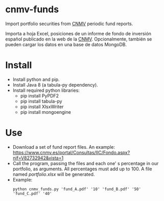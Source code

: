 # cnmv-funds
Import portfolio securities from [CNMV](http://cnmv.es/portal/home.aspx) periodic fund reports.

Importa a hoja Excel, posiciones de un informe de fondo de inversión español publicado en la web de la [CNMV](http://cnmv.es/portal/home.aspx).
Opcionalmente, también se pueden cargar los datos en una base de datos MongoDB.

# Install
* Install python and pip.
* Install Java 8 (a tabula-py dependency).
* Install required python libraries:
  - pip install PyPDF2
  - pip install tabula-py
  - pip install XlsxWriter
  - pip install mongoengine

# Use
* Download a set of fund report files. An example: https://www.cnmv.es/portal/Consultas/IIC/Fondo.aspx?nif=V82732942&vista=1
* Call the program, passing the files and each one' s percentage in our portfolio, as arguments. All percentages must add up to 100. A file named *portfolio.xlsx* will be generated.
* Example:
  ```
  python cnmv_funds.py 'fund_A.pdf' '10' 'fund_B.pdf' '50' 'fund_C.pdf' '40'
  ```
 
